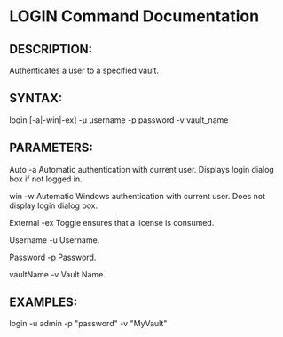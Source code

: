# LOGIN Command Documentation

## DESCRIPTION:
Authenticates a user to a specified vault.

## SYNTAX:
login [-a|-win|-ex] -u username -p password -v vault_name

## PARAMETERS:
Auto -a  Automatic authentication with current user. Displays login dialog box if not logged in.

win -w  Automatic Windows authentication with current user. Does not display login dialog box.

External -ex Toggle ensures that a license is consumed.

Username -u  Username.

Password -p  Password.

vaultName -v  Vault Name.

## EXAMPLES:
login -u admin -p "password" -v "MyVault"
